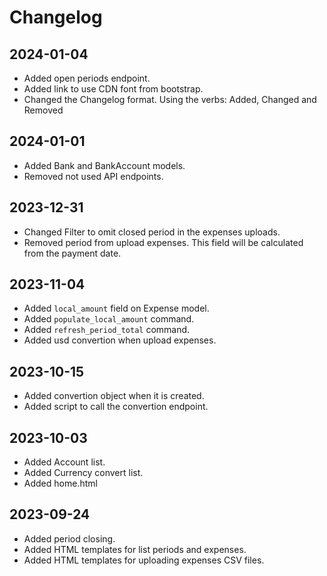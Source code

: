 # Changelog

## 2024-01-04
- Added open periods endpoint.
- Added link to use CDN font from bootstrap.
- Changed the Changelog format. Using the verbs: Added, Changed and Removed

## 2024-01-01
- Added Bank and BankAccount models.
- Removed not used API endpoints.

## 2023-12-31
- Changed Filter to omit closed period in the expenses uploads.
- Removed period from upload expenses. This field will be calculated from the payment date.

## 2023-11-04
- Added `local_amount` field on Expense model.
- Added `populate_local_amount` command.
- Added `refresh_period_total` command.
- Added usd convertion when upload expenses.

## 2023-10-15
- Added convertion object when it is created.
- Added script to call the convertion endpoint.

## 2023-10-03
- Added Account list.
- Added Currency convert list.
- Added home.html

## 2023-09-24
- Added period closing.
- Added HTML templates for list periods and expenses.
- Added HTML templates for uploading expenses CSV files.